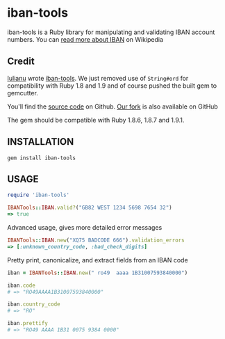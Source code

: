 # iban-tools

iban-tools is a Ruby library for manipulating and validating IBAN account numbers. You can [read more about IBAN](http://en.wikipedia.org/wiki/International_Bank_Account_Number) on Wikipedia

## Credit

[Iulianu](https://github.com/iulianu) wrote [iban-tools](https://github.com/iulianu/iban-tools). We just removed use of `String#ord` for compatibility with Ruby 1.8 and 1.9 and of course pushed the built gem to gemcutter.

You'll find the [source code](https://github.com/iulianu/iban-tools) on Github. [Our fork](https://github.com/alphasights/iban-tools) is also available on GitHub

The gem should be compatible with Ruby 1.8.6, 1.8.7 and 1.9.1.

## INSTALLATION

    gem install iban-tools

## USAGE

```ruby
require 'iban-tools'

IBANTools::IBAN.valid?("GB82 WEST 1234 5698 7654 32")
=> true
```

Advanced usage, gives more detailed error messages

```ruby
IBANTools::IBAN.new("XQ75 BADCODE 666").validation_errors
=> [:unknown_country_code, :bad_check_digits]
```

Pretty print, canonicalize, and extract fields from an IBAN code

```ruby
iban = IBANTools::IBAN.new(" ro49  aaaa 1B31007593840000")

iban.code
# => "RO49AAAA1B31007593840000"

iban.country_code
# => "RO"

iban.prettify
# => "RO49 AAAA 1B31 0075 9384 0000"
```
